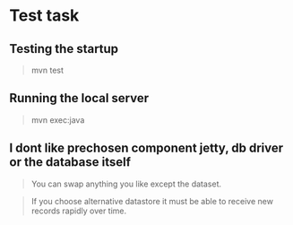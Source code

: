 # Test task

## Testing the startup
> mvn test

## Running the local server
> mvn exec:java

## I dont like prechosen component jetty, db driver or the database itself 
> You can swap anything you like except the dataset.

> If you choose alternative datastore it must be able to receive new records rapidly over time.